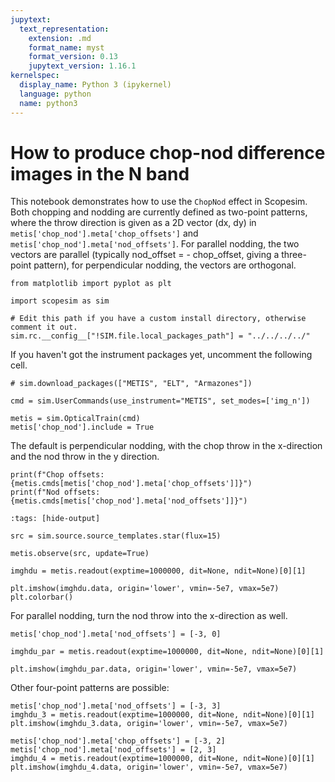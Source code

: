 ```yaml
---
jupytext:
  text_representation:
    extension: .md
    format_name: myst
    format_version: 0.13
    jupytext_version: 1.16.1
kernelspec:
  display_name: Python 3 (ipykernel)
  language: python
  name: python3
---
```


# How to produce chop-nod difference images in the N band

This notebook demonstrates how to use the `ChopNod` effect in Scopesim. Both chopping and nodding are currently defined as two-point patterns, where the throw direction is given as a 2D vector (dx, dy) in `metis['chop_nod'].meta['chop_offsets']` and `metis['chop_nod'].meta['nod_offsets']`. For parallel nodding, the two vectors are parallel (typically nod_offset = - chop_offset, giving a three-point pattern), for perpendicular nodding, the vectors are orthogonal.

```{code-cell} ipython3
from matplotlib import pyplot as plt

import scopesim as sim

# Edit this path if you have a custom install directory, otherwise comment it out.
sim.rc.__config__["!SIM.file.local_packages_path"] = "../../../../" 
```

If you haven't got the instrument packages yet, uncomment the following cell.

```{code-cell} ipython3
# sim.download_packages(["METIS", "ELT", "Armazones"])
```

```{code-cell} ipython3
cmd = sim.UserCommands(use_instrument="METIS", set_modes=['img_n'])

metis = sim.OpticalTrain(cmd)
metis['chop_nod'].include = True
```

The default is perpendicular nodding, with the chop throw in the x-direction and the nod throw in the y direction.

```{code-cell} ipython3
print(f"Chop offsets: {metis.cmds[metis['chop_nod'].meta['chop_offsets']]}")
print(f"Nod offsets:  {metis.cmds[metis['chop_nod'].meta['nod_offsets']]}")
```

```{code-cell} ipython3
:tags: [hide-output]

src = sim.source.source_templates.star(flux=15)

metis.observe(src, update=True)
```

```{code-cell} ipython3
imghdu = metis.readout(exptime=1000000, dit=None, ndit=None)[0][1]
```

```{code-cell} ipython3
plt.imshow(imghdu.data, origin='lower', vmin=-5e7, vmax=5e7)
plt.colorbar()
```

For parallel nodding, turn the nod throw into the x-direction as well.

```{code-cell} ipython3
metis['chop_nod'].meta['nod_offsets'] = [-3, 0]
```

```{code-cell} ipython3
imghdu_par = metis.readout(exptime=1000000, dit=None, ndit=None)[0][1]
```

```{code-cell} ipython3
plt.imshow(imghdu_par.data, origin='lower', vmin=-5e7, vmax=5e7)
```

Other four-point patterns are possible:

```{code-cell} ipython3
metis['chop_nod'].meta['nod_offsets'] = [-3, 3]
imghdu_3 = metis.readout(exptime=1000000, dit=None, ndit=None)[0][1]
plt.imshow(imghdu_3.data, origin='lower', vmin=-5e7, vmax=5e7)
```

```{code-cell} ipython3
metis['chop_nod'].meta['chop_offsets'] = [-3, 2]
metis['chop_nod'].meta['nod_offsets'] = [2, 3]
imghdu_4 = metis.readout(exptime=1000000, dit=None, ndit=None)[0][1]
plt.imshow(imghdu_4.data, origin='lower', vmin=-5e7, vmax=5e7)
```

```{code-cell} ipython3

```
